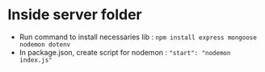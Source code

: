 # Inside server folder

* Run command to install necessaries lib : ```npm install express mongoose nodemon dotenv```
* In package.json, create script for nodemon : ```"start": "nodemon index.js"```
